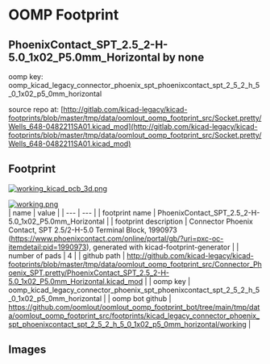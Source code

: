 # OOMP Footprint  
## PhoenixContact_SPT_2.5_2-H-5.0_1x02_P5.0mm_Horizontal  by none  
  
oomp key: oomp_kicad_legacy_connector_phoenix_spt_phoenixcontact_spt_2_5_2_h_5_0_1x02_p5_0mm_horizontal  
  
source repo at: [http://gitlab.com/kicad-legacy/kicad-footprints/blob/master/tmp/data/oomlout_oomp_footprint_src/Socket.pretty/Wells_648-0482211SA01.kicad_mod](http://gitlab.com/kicad-legacy/kicad-footprints/blob/master/tmp/data/oomlout_oomp_footprint_src/Socket.pretty/Wells_648-0482211SA01.kicad_mod)  
## Footprint  
  
[![working_kicad_pcb_3d.png](working_kicad_pcb_3d_600.png)](working_kicad_pcb_3d.png)  
  
[![working.png](working_600.png)](working.png)  
| name | value | 
| --- | --- | 
| footprint name | PhoenixContact_SPT_2.5_2-H-5.0_1x02_P5.0mm_Horizontal | 
| footprint description | Connector Phoenix Contact, SPT 2.5/2-H-5.0 Terminal Block, 1990973 (https://www.phoenixcontact.com/online/portal/gb/?uri=pxc-oc-itemdetail:pid=1990973), generated with kicad-footprint-generator | 
| number of pads | 4 | 
| github path | http://github.com/kicad-legacy/kicad-footprints/blob/master/tmp/data/oomlout_oomp_footprint_src/Connector_Phoenix_SPT.pretty/PhoenixContact_SPT_2.5_2-H-5.0_1x02_P5.0mm_Horizontal.kicad_mod | 
| oomp key | oomp_kicad_legacy_connector_phoenix_spt_phoenixcontact_spt_2_5_2_h_5_0_1x02_p5_0mm_horizontal | 
| oomp bot github | https://github.com/oomlout/oomlout_oomp_footprint_bot/tree/main/tmp/data/oomlout_oomp_footprint_src/footprints/kicad_legacy_connector_phoenix_spt_phoenixcontact_spt_2_5_2_h_5_0_1x02_p5_0mm_horizontal/working | 
## Images  
